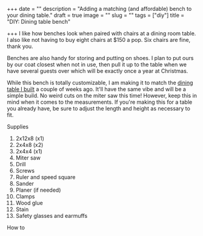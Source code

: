 +++
date = ""
description = "Adding a matching (and affordable) bench to your dining table."
draft = true
image = ""
slug = ""
tags = ["diy"]
title = "DIY: Dining table bench"

+++
I like how benches look when paired with chairs at a dining room table. I also like not having to buy eight chairs at $150 a pop. Six chairs are fine, thank you.

Benches are also handy for storing and putting on shoes. I plan to put ours by our coat closest when not in use, then pull it up to the table when we have several guests over which will be exactly once a year at Christmas.

While this bench is totally customizable, I am making it to match the [dining table I built](https://craftycody.com/crafts/diy-dining-table-ikea-dupe/) a couple of weeks ago. It'll have the same vibe and will be a simple build. No weird cuts on the miter saw this time! However, keep this in mind when it comes to the measurements. If you're making this for a table you already have, be sure to adjust the length and height as necessary to fit.

Supplies

 1. 2x12x8 (x1)
 2. 2x4x8 (x2)
 3. 2x4x4 (x1)
 4. Miter saw
 5. Drill
 6. Screws
 7. Ruler and speed square
 8. Sander
 9. Planer (if needed)
10. Clamps
11. Wood glue
12. Stain
13. Safety glasses and earmuffs

How to